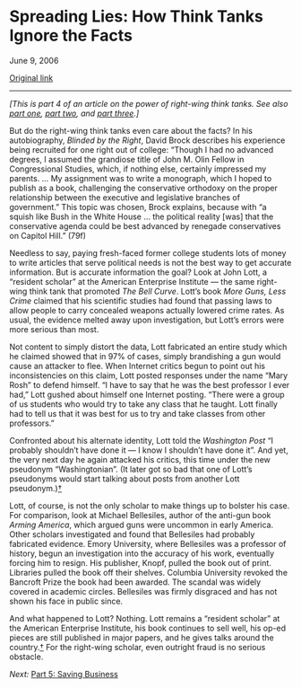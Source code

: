 Spreading Lies: How Think Tanks Ignore the Facts
================================================

June 9, 2006

[Original link](http://www.aaronsw.com/weblog/shifting4)

* * * * *

*[This is part 4 of an article on the power of right-wing think tanks.
See also [part one](http://aaronsw.com/weblog/shifting1), [part
two](http://aaronsw.com/weblog/shifting2), and [part
three](http://aaronsw.com/weblog/shifting3).]*

But do the right-wing think tanks even care about the facts? In his
autobiography, *Blinded by the Right*, David Brock describes his
experience being recruited for one right out of college: “Though I had
no advanced degrees, I assumed the grandiose title of John M. Olin
Fellow in Congressional Studies, which, if nothing else, certainly
impressed my parents. … My assignment was to write a monograph, which I
hoped to publish as a book, challenging the conservative orthodoxy on
the proper relationship between the executive and legislative branches
of government.” This topic was chosen, Brock explains, because with “a
squish like Bush in the White House … the political reality [was] that
the conservative agenda could be best advanced by renegade conservatives
on Capitol Hill.” (79f)

Needless to say, paying fresh-faced former college students lots of
money to write articles that serve political needs is not the best way
to get accurate information. But is accurate information the goal? Look
at John Lott, a “resident scholar” at the American Enterprise Institute
— the same right-wing think tank that promoted *The Bell Curve*. Lott’s
book *More Guns, Less Crime* claimed that his scientific studies had
found that passing laws to allow people to carry concealed weapons
actually lowered crime rates. As usual, the evidence melted away upon
investigation, but Lott’s errors were more serious than most.

Not content to simply distort the data, Lott fabricated an entire study
which he claimed showed that in 97% of cases, simply brandishing a gun
would cause an attacker to flee. When Internet critics begun to point
out his inconsistencies on this claim, Lott posted responses under the
name “Mary Rosh” to defend himself. “I have to say that he was the best
professor I ever had,” Lott gushed about himself one Internet posting.
“There were a group of us students who would try to take any class that
he taught. Lott finally had to tell us that it was best for us to try
and take classes from other professors.”

Confronted about his alternate identity, Lott told the *Washington Post*
“I probably shouldn’t have done it — I know I shouldn’t have done it”.
And yet, the very next day he again attacked his critics, this time
under the new pseudonym “Washingtonian”. (It later got so bad that one
of Lott’s pseudonyms would start talking about posts from another Lott
pseudonym.)[†](http://timlambert.org/guns/Lott/)

Lott, of course, is not the only scholar to make things up to bolster
his case. For comparison, look at Michael Bellesiles, author of the
anti-gun book *Arming America*, which argued guns were uncommon in early
America. Other scholars investigated and found that Bellesiles had
probably fabricated evidence. Emory University, where Bellesiles was a
professor of history, begun an investigation into the accuracy of his
work, eventually forcing him to resign. His publisher, Knopf, pulled the
book out of print. Libraries pulled the book off their shelves. Columbia
University revoked the Bancroft Prize the book had been awarded. The
scandal was widely covered in academic circles. Bellesiles was firmly
disgraced and has not shown his face in public since.

And what happened to Lott? Nothing. Lott remains a “resident scholar” at
the American Enterprise Institute, his book continues to sell well, his
op-ed pieces are still published in major papers, and he gives talks
around the country.[†](http://timlambert.org/guns/Lott/) For the
right-wing scholar, even outright fraud is no serious obstacle.

*Next:* [Part 5: Saving Business](http://aaronsw.com/weblog/shifting5)
